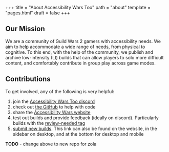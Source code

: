 +++
title = "About Accessibility Wars Too"
path = "about"
template = "pages.html"
draft = false
+++

## Our Mission

We are a community of Guild Wars 2 gamers with accessibility needs.  We aim to help accommodate a wide range of needs, from
physical to cognitive. To this end, with the help of the community, we publish and archive low-intensity (LI)
builds that can allow players to solo more difficult content, and comfortably contribute in group play across game modes.

## Contributions

To get involved, any of the following is very helpful:

1. join the [Accessibility Wars Too discord](https://discord.gg/bKt2CdS8k3)
2. check out [the GitHub](https://github.com/accessibilitywars/aw2-builds#contributing) to help with code
3. share the [Accessibility Wars website](https://accessibilitywars.com/)
4. test out builds and provide feedback (ideally on discord). Particularly builds with the [review-needed tag](https://accessibilitywars.com/tags/#review-needed)
5. [submit new builds](https://forms.gle/d2cdHbx3P7JyK3GD9). This link can also be found on the website, in the sidebar on desktop, and at the bottom for desktop and mobile

**TODO** - change above to new repo for zola
